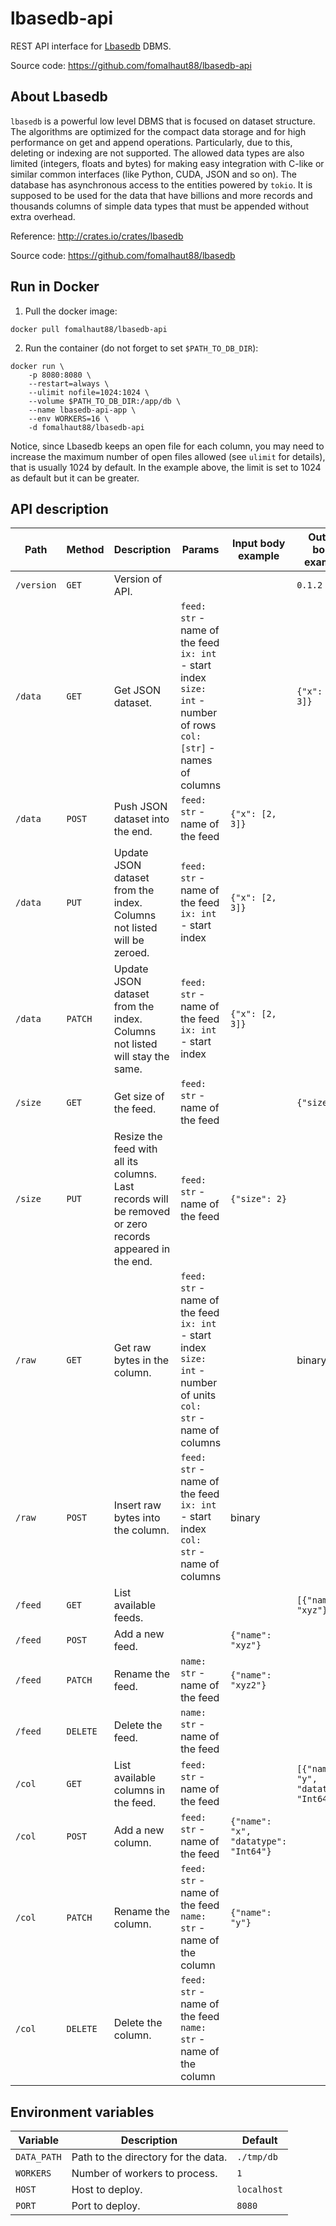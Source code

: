 # lbasedb-api

REST API interface for [Lbasedb](http://crates.io/crates/lbasedb) DBMS.

Source code: https://github.com/fomalhaut88/lbasedb-api

## About Lbasedb

`lbasedb` is a powerful low level DBMS that is focused on dataset structure.
The algorithms are optimized for the compact data storage and for high
performance on get and append operations. Particularly, due to this, 
deleting or indexing are not supported. The allowed data types are also
limited (integers, floats and bytes) for making easy integration with
C-like or similar common interfaces (like Python, CUDA, JSON and so on).
The database has asynchronous access to the entities powered by `tokio`.
It is supposed to be used for the data that have billions and more records
and thousands columns of simple data types that must be appended without
extra overhead.

Reference: http://crates.io/crates/lbasedb

Source code: https://github.com/fomalhaut88/lbasedb

## Run in Docker

1. Pull the docker image:

```
docker pull fomalhaut88/lbasedb-api
```

2. Run the container (do not forget to set `$PATH_TO_DB_DIR`):

```
docker run \
    -p 8080:8080 \
    --restart=always \
    --ulimit nofile=1024:1024 \
    --volume $PATH_TO_DB_DIR:/app/db \
    --name lbasedb-api-app \
    --env WORKERS=16 \
    -d fomalhaut88/lbasedb-api
```

Notice, since Lbasedb keeps an open file for each column, you may need to  
increase the maximum number of open files allowed (see `ulimit` for details), 
that is usually 1024 by default. In the example above, the limit is set to 
1024 as default but it can be greater.

## API description

| Path | Method | Description | Params | Input body example | Output body example |
|---|---|---|---|---|---|
| `/version` | `GET` | Version of API. | | | `0.1.2` |
| `/data` | `GET` | Get JSON dataset. | `feed: str` - name of the feed <br> `ix: int` - start index <br> `size: int` - number of rows <br> `col: [str]` - names of columns | | `{"x": [2, 3]}` |
| `/data` | `POST` | Push JSON dataset into the end. | `feed: str` - name of the feed | `{"x": [2, 3]}` | |
| `/data` | `PUT` | Update JSON dataset from the index. Columns not listed will be zeroed. | `feed: str` - name of the feed <br> `ix: int` - start index | `{"x": [2, 3]}` | |
| `/data` | `PATCH` | Update JSON dataset from the index. Columns not listed will stay the same. | `feed: str` - name of the feed <br> `ix: int` - start index| `{"x": [2, 3]}` | |
| `/size` | `GET` | Get size of the feed. | `feed: str` - name of the feed | | `{"size": 2}` |
| `/size` | `PUT` | Resize the feed with all its columns. Last records will be removed or zero records appeared in the end. | `feed: str` - name of the feed | `{"size": 2}` | |
| `/raw` | `GET` | Get raw bytes in the column. | `feed: str` - name of the feed <br> `ix: int` - start index <br> `size: int` - number of units <br> `col: str` - name of columns | | binary |
| `/raw` | `POST` | Insert raw bytes into the column. | `feed: str` - name of the feed <br> `ix: int` - start index <br> `col: str` - name of columns | binary | |
| `/feed` | `GET` | List available feeds. | | | `[{"name": "xyz"}]` |
| `/feed` | `POST` | Add a new feed. | | `{"name": "xyz"}` | |
| `/feed` | `PATCH` | Rename the feed. | `name: str` - name of the feed | `{"name": "xyz2"}` | |
| `/feed` | `DELETE` | Delete the feed. | `name: str` - name of the feed | | |
| `/col` | `GET` | List available columns in the feed. | `feed: str` - name of the feed | | `[{"name": "y", "datatype": "Int64"}]` |
| `/col` | `POST` | Add a new column. | `feed: str` - name of the feed | `{"name": "x", "datatype": "Int64"}` | |
| `/col` | `PATCH` | Rename the column. | `feed: str` - name of the feed <br> `name: str` - name of the column | `{"name": "y"}` | |
| `/col` | `DELETE` | Delete the column. | `feed: str` - name of the feed <br> `name: str` - name of the column | | |

## Environment variables

| Variable | Description | Default |
|---|---|---|
| `DATA_PATH` | Path to the directory for the data. | `./tmp/db` |
| `WORKERS` | Number of workers to process. | `1` |
| `HOST` | Host to deploy. | `localhost` |
| `PORT` | Port to deploy. | `8080` |
